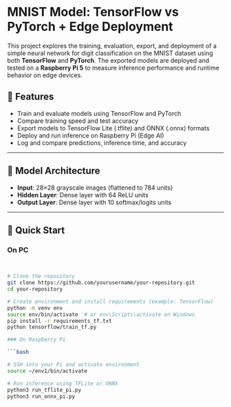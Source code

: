 # MNIST Model: TensorFlow vs PyTorch + Edge Deployment

This project explores the training, evaluation, export, and deployment of a simple neural network for digit classification on the MNIST dataset using both **TensorFlow** and **PyTorch**. The exported models are deployed and tested on a **Raspberry Pi 5** to measure inference performance and runtime behavior on edge devices.

## 🔧 Features

- Train and evaluate models using TensorFlow and PyTorch
- Compare training speed and test accuracy
- Export models to TensorFlow Lite (.tflite) and ONNX (.onnx) formats
- Deploy and run inference on Raspberry Pi (Edge AI)
- Log and compare predictions, inference time, and accuracy

---

## 🧠 Model Architecture

- **Input**: 28×28 grayscale images (flattened to 784 units)
- **Hidden Layer**: Dense layer with 64 ReLU units
- **Output Layer**: Dense layer with 10 softmax/logits units

---

## 🚀 Quick Start

### On PC

```bash


# Clone the repository
git clone https://github.com/yourusername/your-repository.git
cd your-repository

# Create environment and install requirements (example: TensorFlow)
python -m venv env
source env/bin/activate  # or env\Scripts\activate on Windows
pip install -r requirements_tf.txt
python tensorflow/train_tf.py

### On Raspberry Pi

```bash

# SSH into your Pi and activate environment
source ~/env1/bin/activate

# Run inference using TFLite or ONNX
python3 run_tflite_pi.py
python3 run_onnx_pi.py
